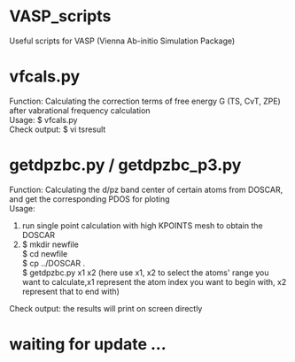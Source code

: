 # VASP_scripts
Useful scripts for VASP (Vienna Ab-initio Simulation Package)
# vfcals.py
Function: Calculating the correction terms of free energy G (TS, CvT, ZPE) after vabrational frequency calculation  
Usage: $ vfcals.py  
Check output: $ vi tsresult  
# getdpzbc.py / getdpzbc_p3.py  
Function: Calculating the d/pz band center of certain atoms from DOSCAR, and get the corresponding PDOS for ploting    
Usage: 
1. run single point calculation with high KPOINTS mesh to obtain the DOSCAR   
2. $ mkdir newfile  
   $ cd newfile  
   $ cp ../DOSCAR .   
   $ getdpzbc.py x1 x2 (here use x1, x2 to select the atoms' range you want to calculate,x1 represent the atom index you want to begin with, x2 represent that to end with)
   
Check output: the results will print on screen directly
# waiting for update ...
